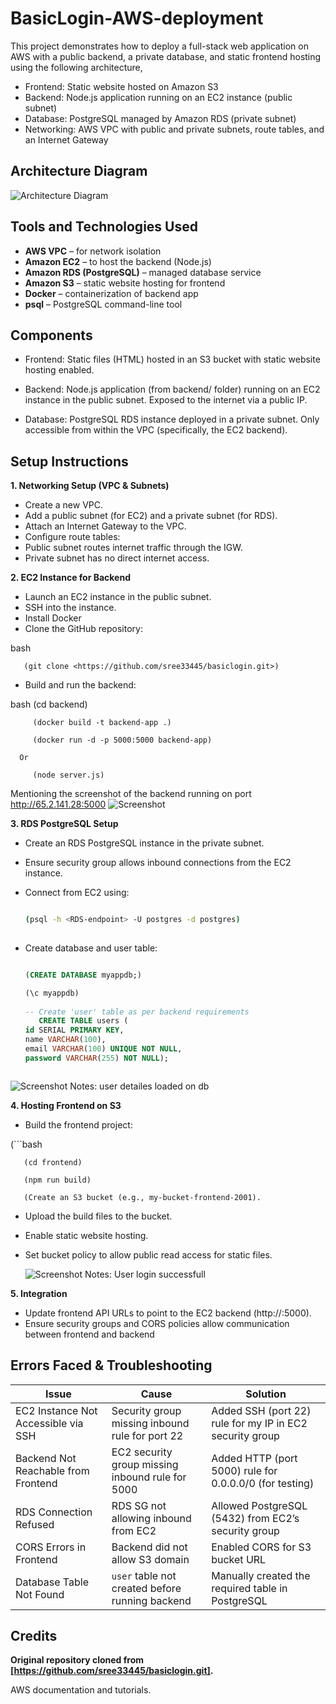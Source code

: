 # BasicLogin-AWS-deployment

This project demonstrates how to deploy a full-stack web application on AWS with a public backend, a private database, and static frontend hosting using the following architecture,

- Frontend: Static website hosted on Amazon S3
- Backend: Node.js application running on an EC2 instance (public subnet)
- Database: PostgreSQL managed by Amazon RDS (private subnet)
- Networking: AWS VPC with public and private subnets, route tables, and an Internet Gateway


## Architecture Diagram

![Architecture Diagram](Docs/Architecture.png)


## Tools and Technologies Used

- **AWS VPC** – for network isolation
- **Amazon EC2** – to host the backend (Node.js)
- **Amazon RDS (PostgreSQL)** – managed database service
- **Amazon S3** – static website hosting for frontend
- **Docker** – containerization of backend app
- **psql** – PostgreSQL command-line tool


## Components
- Frontend:
Static files (HTML) hosted in an S3 bucket with static website hosting enabled.

- Backend:
Node.js application (from backend/ folder) running on an EC2 instance in the public subnet. Exposed to the internet via a public IP.

- Database:
PostgreSQL RDS instance deployed in a private subnet. Only accessible from within the VPC (specifically, the EC2 backend).


## Setup Instructions
**1. Networking Setup (VPC & Subnets)**
  - Create a new VPC.
  - Add a public subnet (for EC2) and a private subnet (for RDS).
  - Attach an Internet Gateway to the VPC.
  - Configure route tables:
  - Public subnet routes internet traffic through the IGW.
  - Private subnet has no direct internet access.
  

**2. EC2 Instance for Backend**
  - Launch an EC2 instance in the public subnet.
  - SSH into the instance.
  - Install Docker
  - Clone the GitHub repository:
    
  bash
  
       (git clone <https://github.com/sree33445/basiclogin.git>)
  
  - Build and run the backend:
    
  bash
         (cd backend)
       
         (docker build -t backend-app .)
       
         (docker run -d -p 5000:5000 backend-app)
       
      Or
      
         (node server.js)

  Mentioning the screenshot of the backend running on port http://65.2.141.28:5000 
   ![Screenshot](Docs/backend.png)


**3. RDS PostgreSQL Setup**
  - Create an RDS PostgreSQL instance in the private subnet.
  - Ensure security group allows inbound connections from the EC2 instance.
  - Connect from EC2 using:
    
    ```bash
    
    (psql -h <RDS-endpoint> -U postgres -d postgres)
        
  - Create database and user table:
    
    ```sql
    
    (CREATE DATABASE myappdb;)
    
    (\c myappdb)
        
    -- Create 'user' table as per backend requirements
       CREATE TABLE users (
    id SERIAL PRIMARY KEY,
    name VARCHAR(100),
    email VARCHAR(100) UNIQUE NOT NULL,
    password VARCHAR(255) NOT NULL);

    

![Screenshot](Docs/RDS.png)
Notes: user detailes loaded on db

**4. Hosting Frontend on S3**
  - Build the frontend project:
    
  (```bash
    
       (cd frontend)
        
       (npm run build)
        
       (Create an S3 bucket (e.g., my-bucket-frontend-2001).
  
  - Upload the build files to the bucket.
  - Enable static website hosting.
  - Set bucket policy to allow public read access for static files.

    ![Screenshot](Docs/Frontend-login.png)
Notes: User login successfull

**5. Integration**
  - Update frontend API URLs to point to the EC2 backend (http://<EC2-public-ip>:5000).
  - Ensure security groups and CORS policies allow communication between frontend and backend
    

## Errors Faced & Troubleshooting
| Issue                            | Cause                                              | Solution                                                         |
|-----------------------------------|---------------------------------------------------|------------------------------------------------------------------|
| EC2 Instance Not Accessible via SSH | Security group missing inbound rule for port 22    | Added SSH (port 22) rule for my IP in EC2 security group         |
| Backend Not Reachable from Frontend | EC2 security group missing inbound rule for 5000   | Added HTTP (port 5000) rule for 0.0.0.0/0 (for testing)          |
| RDS Connection Refused             | RDS SG not allowing inbound from EC2               | Allowed PostgreSQL (5432) from EC2’s security group              |
| CORS Errors in Frontend            | Backend did not allow S3 domain                    | Enabled CORS for S3 bucket URL                                   |
| Database Table Not Found           | `user` table not created before running backend    | Manually created the required table in PostgreSQL                |


## Credits
**Original repository cloned from [https://github.com/sree33445/basiclogin.git].**

AWS documentation and tutorials.



